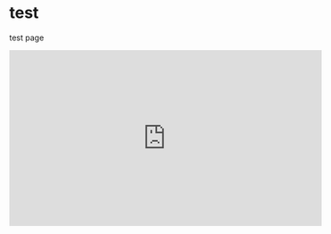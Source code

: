 # test
test page
<iframe width="560" height="315" src="https://www.youtube.com/embed/XKaclWhuiw0?si=09TInGFKPPgvUKyz" title="YouTube video player" frameborder="0" allow="accelerometer; autoplay; clipboard-write; encrypted-media; gyroscope; picture-in-picture; web-share" allowfullscreen></iframe>
